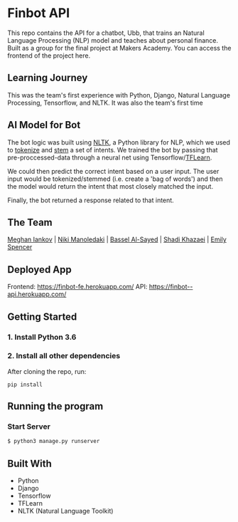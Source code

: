 # Finbot API

This repo contains the API for a chatbot, Ubb, that trains an Natural Language Processing (NLP) model and teaches about personal finance. Built as a group for the final project at Makers Academy. You can access the frontend of the project here.

## Learning Journey

This was the team's first experience with Python, Django, Natural Language Processing, Tensorflow, and NLTK. It was also the team's first time 

## AI Model for Bot

The bot logic was built using [NLTK](https://www.nltk.org/), a Python library for NLP, which we used to [tokenize](https://nlp.stanford.edu/IR-book/html/htmledition/tokenization-1.html) and [stem](https://nlp.stanford.edu/IR-book/html/htmledition/stemming-and-lemmatization-1.html) a set of intents. We trained the bot by passing that pre-proccessed-data through a neural net using Tensorflow/[TFLearn](http://tflearn.org/).

We could then predict the correct intent based on a user input. The user input would be tokenized/stemmed (i.e. create a 'bag of words') and then the model would return the intent that most closely matched the input.

Finally, the bot returned a response related to that intent.

## The Team

[Meghan Iankov](https://github.com/meghaniankov) | [Niki Manoledaki](https://github.com/nikimanoledaki) | [Bassel Al-Sayed](https://github.com/basselalsayed) | [Shadi Khazaei](https://github.com/shadz22) | [Emily Spencer](https://github.com/emilyjspencer)

## Deployed App

Frontend: https://finbot-fe.herokuapp.com/ 
API: https://finbot--api.herokuapp.com/

## Getting Started

### 1. Install Python 3.6

### 2. Install all other dependencies

After cloning the repo, run:

```
pip install
```

## Running the program

### Start Server

```sh
$ python3 manage.py runserver
```

## Built With

* Python
* Django
* Tensorflow
* TFLearn
* NLTK (Natural Language Toolkit)
